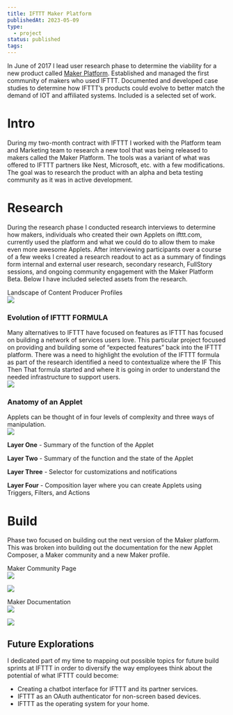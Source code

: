 ```yaml
---
title: IFTTT Maker Platform
publishedAt: 2023-05-09
type:
  - project
status: published
tags:
---
```

In June of 2017 I lead user research phase to determine the viability for a new product called [Maker Platform](http://platform.ifttt.com/maker). Established and managed the first community of makers who used IFTTT. Documented and developed case studies to determine how IFTTT’s products could evolve to better match the demand of IOT and affiliated systems. Included is a selected set of work.

# Intro

During my two-month contract with IFTTT I worked with the Platform team and Marketing team to research a new tool that was being released to makers called the Maker Platform. The tools was a variant of what was offered to IFTTT partners like Nest, Microsoft, etc. with a few modifications. The goal was to research the product with an alpha and beta testing community as it was in active development.

# Research

During the research phase I conducted research interviews to determine how makers, individuals who created their own Applets on ifttt.com, currently used the platform and what we could do to allow them to make even more awesome Applets. After interviewing participants over a course of a few weeks I created a research readout to act as a summary of findings form internal and external user research, secondary research, FullStory sessions, and ongoing community engagement with the Maker Platform Beta. Below I have included selected assets from the research.

Landscape of Content Producer Profiles  
![](https://v3.gndclouds.cc/content/images/2017/07/ifttt-community-landscape-1.png)

### Evolution of IFTTT FORMULA

Many alternatives to IFTTT have focused on features as IFTTT has focused on building a network of services users love. This particular project focused on providing and building some of “expected features” back into the IFTTT platform. There was a need to highlight the evolution of the IFTTT formula as part of the research identified a need to contextualize where the IF This Then That formula started and where it is going in order to understand the needed infrastructure to support users.  
![ ](https://v3.gndclouds.cc/content/images/2017/07/Evolution-of-Formula.png)

### Anatomy of an Applet

Applets can be thought of in four levels of complexity and three ways of manipulation.  
![ ](https://v3.gndclouds.cc/content/images/2017/07/Anatomy-of-Applet-2d.png)

**Layer One** - Summary of the function of the Applet

**Layer Two** - Summary of the function and the state of the Applet

**Layer Three** - Selector for customizations and notifications

**Layer Four** - Composition layer where you can create Applets using Triggers, Filters, and Actions

# Build

Phase two focused on building out the next version of the Maker platform. This was broken into building out the documentation for the new Applet Composer, a Maker community and a new Maker profile.

Maker Community Page  
![ ](https://v3.gndclouds.cc/content/images/2017/07/Maker-Landing-Wireframe.png)

![ ](https://v3.gndclouds.cc/content/images/2017/07/Screen-Shot-2017-07-12-at-11-09-27-PM.png)

Maker Documentation  
![ ](https://v3.gndclouds.cc/content/images/2017/07/Screen-Shot-2017-07-12-at-11-09-20-PM.png)

![ ](https://v3.gndclouds.cc/content/images/2017/07/Screen-Shot-2017-07-12-at-11-09-13-PM.png)

## Future Explorations

I dedicated part of my time to mapping out possible topics for future build sprints at IFTTT in order to diversify the way employees think about the potential of what IFTTT could become:

- Creating a chatbot interface for IFTTT and its partner services.
- IFTTT as an OAuth authenticator for non-screen based devices.
- IFTTT as the operating system for your home.